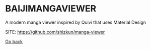 # BAIJIMANGAVIEWER
 
 A modern manga viewer inspired by Quivi that uses Material Design
 
 SITE: https://github.com/shizkun/manga-viewer

 [Go back](https://portable-linux-apps.github.io/apps.html)
